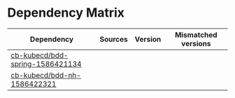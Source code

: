# Dependency Matrix

Dependency | Sources | Version | Mismatched versions
---------- | ------- | ------- | -------------------
[cb-kubecd/bdd-spring-1586421134](https://github.com/cb-kubecd/bdd-spring-1586421134.git) |  | []() | 
[cb-kubecd/bdd-nh-1586422321](https://github.com/cb-kubecd/bdd-nh-1586422321.git) |  | []() | 
